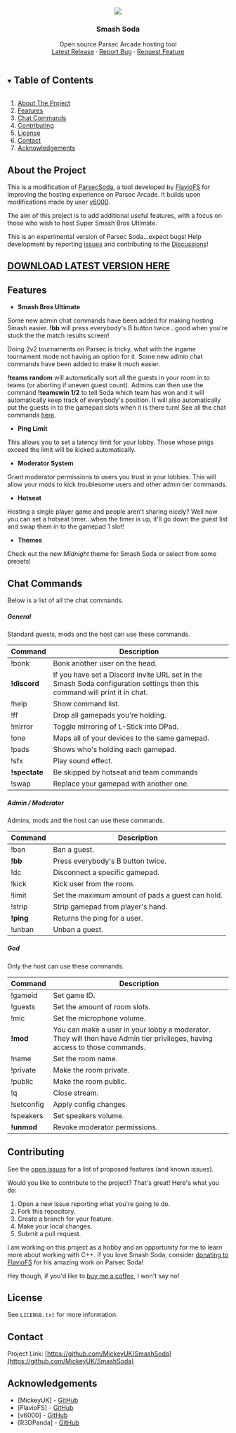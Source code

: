 <!-- PROJECT LOGO -->
<br />
<p align="center">
  <img src="https://github.com/MickeyUK/SmashSoda/raw/master/github/logo.png">
  <h3 align="center">Smash Soda</h3>

  <p align="center">
    Open source Parsec Arcade hosting tool
    <br />
    <a href="https://github.com/MickeyUK/SmashSoda/releases">Latest Release</a>
    ·
    <a href="https://github.com/MickeyUK/SmashSoda/issues">Report Bug</a>
    ·
    <a href="https://github.com/MickeyUK/SmashSoda/issues">Request Feature</a>
  </p>
</p>

<!-- TABLE OF CONTENTS -->
<details open="open">
  <summary><h2 style="display: inline-block">Table of Contents</h2></summary>
  <ol>
    <li>
      <a href="#about-the-project">About The Project</a>
    </li>
    <li><a href="#features">Features</a></li>
    <li><a href="#chat-commands">Chat Commands</a></li>
    <li><a href="#contributing">Contributing</a></li>
    <li><a href="#license">License</a></li>
    <li><a href="#contact">Contact</a></li>
    <li><a href="#acknowledgements">Acknowledgements</a></li>
  </ol>
</details>


## About the Project

This is a modification of <a href="https://github.com/FlavioFS/">ParsecSoda</a>, a tool developed by <a href="https://github.com/FlavioFS/">FlavioFS</a> for improving the hosting experience on Parsec Arcade. It builds upon modifications made by user <a href="https://github.com/v6ooo/">v6000</a>.

The aim of this project is to add additional useful features, with a focus on those who wish to host Super Smash Bros Ultimate.

This is an experimental version of Parsec Soda...expect bugs! Help development by reporting <a href="https://github.com/MickeyUK/SmashSoda/issues">issues</a> and contributing to the <a href="https://github.com/MickeyUK/SmashSoda/discussions">Discussions</a>!

## <a href="https://github.com/MickeyUK/SmashSoda/releases">DOWNLOAD LATEST VERSION HERE</a>

## Features

  * **Smash Bros Ultimate**

  Some new admin chat commands have been added for making hosting Smash easier. **!bb** will press everybody's B button twice...good when you're stuck the the match results screen!

  Doing 2v2 tournaments on Parsec is tricky, what with the ingame tournament mode not having an option for it. Some new admin chat commands have been added to make it much easier. 
  
  **!teams random** will automatically sort all the guests in your room in to teams (or aborting if uneven guest count). Admins can then use the command **!teamswin 1/2** to tell Soda which team has won and it will automatically keep track of everybody's position. It will also automatically put the guests in to the gamepad slots when it is there turn! See all the chat commands <a href="#teams">here</a>.

  * **Ping Limit**

  This allows you to set a latency limit for your lobby. Those whose pings exceed the limit will be kicked automatically.

  * **Moderator System**

  Grant moderator permissions to users you trust in your lobbies. This will allow your mods to kick troublesome users and other admin tier commands.

  * **Hotseat**

  Hosting a single player game and people aren't sharing nicely? Well now you can set a hotseat timer...when the timer is up, it'll go down the guest list and swap them in to the gamepad 1 slot!

  * **Themes**
  
  Check out the new *Midnight* theme for Smash Soda or select from some presets!

## Chat Commands

Below is a list of all the chat commands.

##### General

Standard guests, mods and the host can use these commands.

|Command|Description|
| ----------- | ----------- |
|!bonk| Bonk another user on the head.
|<b>!discord</b>| If you have set a Discord invite URL set in the Smash Soda configuration settings then this command will print it in chat.
|!help| Show command list.
|!ff| Drop all gamepads you're holding.
|!mirror| Toggle mirroring of L-Stick into DPad.
|!one| Maps all of your devices to the same gamepad.
|!pads| Shows who's holding each gamepad.
|!sfx| Play sound effect.
|<b>!spectate</b>| Be skipped by hotseat and team commands
|!swap| Replace your gamepad with another one.

##### Admin / Moderator

Admins, mods and the host can use these commands.

|Command|Description|
| ----------- | ----------- |
|!ban| Ban a guest.
|<b>!bb</b>| Press everybody's B button twice.
|!dc| Disconnect a specific gamepad.
|!kick| Kick user from the room.
|!limit| Set the maximum amount of pads a guest can hold.
|!strip| Strip gamepad from player's hand.
|<b>!ping</b>| Returns the ping for a user.
|!unban| Unban a guest.

##### God

Only the host can use these commands.

|Command|Description|
| ----------- | ----------- |
|!gameid| Set game ID.
|!guests| Set the amount of room slots.
|!mic| Set the microphone volume.
|<b>!mod</b>| You can make a user in your lobby a moderator. They will then have Admin tier privileges, having access to those commands.
|!name| Set the room name.
|!private| Make the room private.
|!public| Make the room public.
|!q| Close stream.
|!setconfig| Apply config changes.
|!speakers| Set speakers volume.
|<b>!unmod</b>| Revoke moderator permissions.

## Contributing

See the [open issues](https://github.com/MickeyUK/SmashSoda/issues) for a list of proposed features (and known issues).

Would you like to contribute to the project? That's great! Here's what you do:


1. Open a new issue reporting what you're going to do.
2. Fork this repository.
3. Create a branch for your feature.
4. Make your local changes.
5. Submit a pull request.

I am working on this project as a hobby and an opportunity for me to learn more about working with C++. If you love Smash Soda, consider <a href="https://www.paypal.com/donate?hosted_button_id=28PBV9DFYQC72">donating to FlavioFS</a> for his amazing work on Parsec Soda!

Hey though, if you'd like to <a href="https://ko-fi.com/mickeyuk">buy me a coffee</a>, I won't say no!

## License

See `LICENSE.txt` for more information.


## Contact


Project Link: [https://github.com/MickeyUK/SmashSoda](https://github.com/MickeyUK/SmashSoda)



<!-- ACKNOWLEDGEMENTS -->
## Acknowledgements

* [MickeyUK] - [GitHub](https://github.com/MickeyUK)
* [FlavioFS] - [GitHub](https://github.com/FlavioFS/)
* [v6000] - [GitHub](https://github.com/v6ooo/)
* [R3DPanda] - [GitHub](https://github.com/R3DPanda1/)